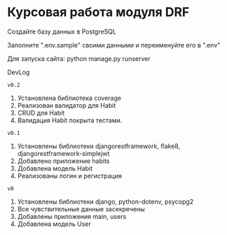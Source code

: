 # Курсовая работа модуля DRF

Создайте базу данных в PostgreSQL

Заполните ".env.sample" своими данными и переименуйте его в ".env"

Для запуска сайта: python manage.py runserver

DevLog

`v0.2`
1. Установлена библиотека coverage
2. Реализован валидатор для Habit
3. CRUD для Habit
4. Валидация Habit покрыта тестами.

`v0.1`
1. Установлены библиотеки djangorestframework, flake8, djangorestframework-simplejwt
2. Добавлено приложение habits
3. Добавлена модель Habit
4. Реализованы логин и регистрация

`v0`
1. Установлены библиотеки django, python-dotenv, psycopg2
2. Все чувствительные данные засекречены
3. Добавлены приложения main, users
4. Добавлена модель User
